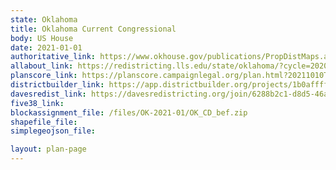 ```yaml
---
state: Oklahoma
title: Oklahoma Current Congressional
body: US House
date: 2021-01-01
authoritative_link: https://www.okhouse.gov/publications/PropDistMaps.aspx
allabout_link: https://redistricting.lls.edu/state/oklahoma/?cycle=2020&level=Congress&startdate=
planscore_link: https://planscore.campaignlegal.org/plan.html?20211010T164006.945876358Z
districtbuilder_link: https://app.districtbuilder.org/projects/1b0affff-5155-4b26-a189-bc0e74d6b066
davesredist_link: https://davesredistricting.org/join/6288b2c1-d8d5-46a3-bc10-10573f3b62af
five38_link:
blockassignment_file: /files/OK-2021-01/OK_CD_bef.zip
shapefile_file:
simplegeojson_file:

layout: plan-page
---
```

